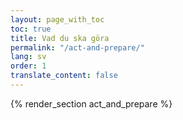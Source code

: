 ```yaml
---
layout: page_with_toc
toc: true
title: Vad du ska göra
permalink: "/act-and-prepare/"
lang: sv
order: 1
translate_content: false
---
```



{% render_section act_and_prepare %}
